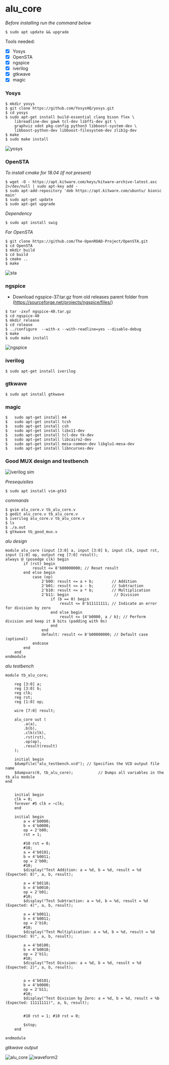 # alu_core
*Before installing run the command below*
```
$ sudo apt update && upgrade
```
Tools needed:
- [x] Yosys
- [x] OpenSTA
- [x] ngspice
- [x] iverilog
- [x] gtkwave
- [x] magic

### Yosys
```
$ mkdir yosys
$ git clone https://github.com/YosysHQ/yosys.git
$ cd yosys
$ sudo apt-get install build-essential clang bison flex \
    libreadline-dev gawk tcl-dev libffi-dev git \
    graphviz xdot pkg-config python3 libboost-system-dev \
    libboost-python-dev libboost-filesystem-dev zlib1g-dev
$ make 
$ sudo make install
```

![yosys](https://user-images.githubusercontent.com/112769624/236633099-02d75838-aa08-46c7-b303-7905add62979.png)



### OpenSTA
*To install cmake for 18.04 (if not present)*
```
$ wget -O - https://apt.kitware.com/keys/kitware-archive-latest.asc 2>/dev/null | sudo apt-key add -
$ sudo apt-add-repository 'deb https://apt.kitware.com/ubuntu/ bionic main'
$ sudo apt-get update
$ sudo apt-get upgrade
```
*Dependency*
```
$ sudo apt install swig
```
*For OpenSTA*
```
$ git clone https://github.com/The-OpenROAD-Project/OpenSTA.git
$ cd OpenSTA
$ mkdir build
$ cd build
$ cmake ..
$ make
```
![sta](https://user-images.githubusercontent.com/112769624/236634039-9f27788e-8a0f-4f94-94f3-f5ba59ed7f3a.png)


### ngspice
* Download ngspice-37.tar.gz from old releases parent folder from
(https://sourceforge.net/projects/ngspice/files/)
```
$ tar -zxvf ngspice-40.tar.gz
$ cd ngspice-40
$ mkdir release
$ cd release
$ ../configure  --with-x --with-readline=yes --disable-debug
$ make
$ sudo make install
```
![ngspice](https://user-images.githubusercontent.com/112769624/236634603-e17ae7a4-9e6a-4ec5-bd67-8898ae467085.png)


### iverilog
```
$ sudo apt-get install iverilog
```
### gtkwave
```
$ sudo apt install gtkwave
```
### magic
```
$   sudo apt-get install m4
$   sudo apt-get install tcsh
$   sudo apt-get install csh
$   sudo apt-get install libx11-dev
$   sudo apt-get install tcl-dev tk-dev
$   sudo apt-get install libcairo2-dev
$   sudo apt-get install mesa-common-dev libglu1-mesa-dev
$   sudo apt-get install libncurses-dev
```
### Good MUX design and testbench

![iverilog sim](https://user-images.githubusercontent.com/112769624/236661360-f3b70813-89fc-41de-87fb-a54129a675ae.png)

*Presequisites*
```
$ sudo apt install vim-gtk3
```
*commands*
```
$ gvim alu_core.v tb_alu_core.v
$ gedit alu_core.v tb_alu_core.v
$ iverilog alu_core.v tb_alu_core.v
$ ls
$ ./a.out
$ gtkwave tb_good_mux.v

```
*alu design*
```
module alu_core (input [3:0] a, input [3:0] b, input clk, input rst, input [1:0] op, output reg [7:0] result);
always @ (posedge clk) begin 
        if (rst) begin
            result <= 8'b00000000; // Reset result
        end else begin
            case (op)
                2'b00: result <= a + b;        // Addition
                2'b01: result <= a - b;        // Subtraction
                2'b10: result <= a * b;        // Multiplication
                2'b11: begin                    // Division
                    if (b == 0) begin
                        result <= 8'b11111111; // Indicate an error for division by zero
                    end else begin
                        result <= {4'b0000, a / b}; // Perform division and keep it 8 bits (padding with 0s)
                    end
                end
                default: result <= 8'b00000000; // Default case (optional)
            endcase
        end
    end 
endmodule
```
*alu testbench*
```
module tb_alu_core;

    reg [3:0] a;
    reg [3:0] b;
    reg clk;
    reg rst;
    reg [1:0] op;

    wire [7:0] result;

    alu_core uut (
        .a(a),
        .b(b),
        .clk(clk),
        .rst(rst),
        .op(op),
        .result(result)
    );
    
    initial begin
    $dumpfile("alu_testbench.vcd"); // Specifies the VCD output file name
    $dumpvars(0, tb_alu_core);           // Dumps all variables in the tb_alu module
end

    
    initial begin
    clk = 0;
    forever #5 clk = ~clk;
    end
    
    initial begin
        a = 4'b0000;
        b = 4'b0000;
        op = 2'b00;
        rst = 1;
        
        #10 rst = 0;        
        #10;
        a = 4'b0101;  
        b = 4'b0011;  
        op = 2'b00; 
        #10;
        $display("Test Addition: a = %d, b = %d, result = %d (Expected: 8)", a, b, result);
        
        a = 4'b0110;  
        b = 4'b0010;  
        op = 2'b01;  
        #10;
        $display("Test Subtraction: a = %d, b = %d, result = %d (Expected: 4)", a, b, result);
        
        a = 4'b0011;  
        b = 4'b0011;  
        op = 2'b10;   
        #10;
        $display("Test Multiplication: a = %d, b = %d, result = %d (Expected: 9)", a, b, result);
       
        a = 4'b0100;  
        b = 4'b0010;  
        op = 2'b11;   
        #10;
        $display("Test Division: a = %d, b = %d, result = %d (Expected: 2)", a, b, result);

       
        a = 4'b0101;  
        b = 4'b0000;  
        op = 2'b11;   
        #10;
        $display("Test Division by Zero: a = %d, b = %d, result = %b (Expected: 11111111)", a, b, result);

        
        #10 rst = 1; #10 rst = 0;
        
        $stop;
    end

endmodule
```
*gtkwave output*

![alu_core](https://github.com/user-attachments/assets/d022835e-0424-4f7c-8d23-47c276a19cbc)
![waveform2](https://github.com/user-attachments/assets/875cfd15-d9da-4c3a-b7fc-05404892669e)







